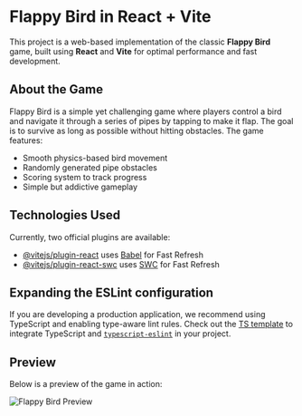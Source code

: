 # Flappy Bird in React + Vite

This project is a web-based implementation of the classic **Flappy Bird** game, built using **React** and **Vite** for optimal performance and fast development.

## About the Game

Flappy Bird is a simple yet challenging game where players control a bird and navigate it through a series of pipes by tapping to make it flap. The goal is to survive as long as possible without hitting obstacles. The game features:

- Smooth physics-based bird movement
- Randomly generated pipe obstacles
- Scoring system to track progress
- Simple but addictive gameplay

## Technologies Used

Currently, two official plugins are available:

- [@vitejs/plugin-react](https://github.com/vitejs/vite-plugin-react/blob/main/packages/plugin-react/README.md) uses [Babel](https://babeljs.io/) for Fast Refresh
- [@vitejs/plugin-react-swc](https://github.com/vitejs/vite-plugin-react-swc) uses [SWC](https://swc.rs/) for Fast Refresh

## Expanding the ESLint configuration

If you are developing a production application, we recommend using TypeScript and enabling type-aware lint rules. Check out the [TS template](https://github.com/vitejs/vite/tree/main/packages/create-vite/template-react-ts) to integrate TypeScript and [`typescript-eslint`](https://typescript-eslint.io) in your project.

## Preview

Below is a preview of the game in action:

![Flappy Bird Preview](public/images/flappybird.jpeg)
